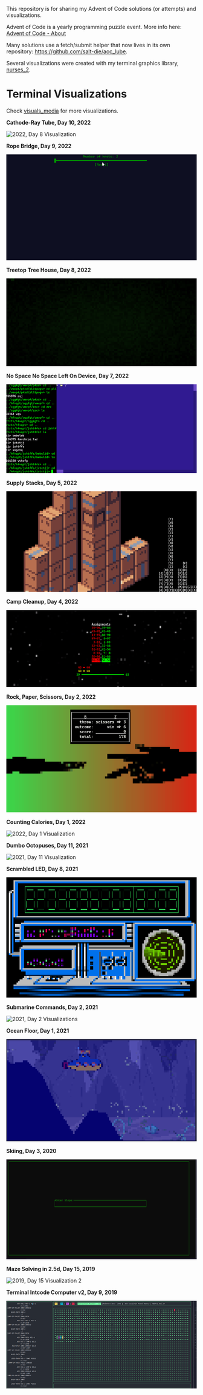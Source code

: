 This repository is for sharing my Advent of Code solutions (or attempts) and visualizations.

Advent of Code is a yearly programming puzzle event. More info here: [Advent of Code - About](https://adventofcode.com/2019/about)

Many solutions use a fetch/submit helper that now lives in its own repository: https://github.com/salt-die/aoc_lube.

Several visualizations were created with my terminal graphics library, [nurses_2](https://github.com/salt-die/nurses_2).


# Terminal Visualizations
Check [visuals_media](visuals_media/) for more visualizations.

**Cathode-Ray Tube, Day 10, 2022**

![2022, Day 8 Visualization](visuals_media/cathode_ray_tube.gif)

**Rope Bridge, Day 9, 2022**

![2022, Day 8 Visualization](visuals_media/rope_bridge.gif)

**Treetop Tree House, Day 8, 2022**

![2022, Day 8 Visualization](visuals_media/treetop.gif)

**No Space No Space Left On Device, Day 7, 2022**

![2022, Day 7 Visualization](visuals_media/no_space.gif)

**Supply Stacks, Day 5, 2022**

![2022, Day 5 Visualization](visuals_media/supply_stacks.gif)

**Camp Cleanup, Day 4, 2022**

![2022, Day 4 Visualization](visuals_media/camp_cleanup.gif)

**Rock, Paper, Scissors, Day 2, 2022**

![2022, Day 2 Visualization](visuals_media/rock_paper_scissors.gif)

**Counting Calories, Day 1, 2022**

![2022, Day 1 Visualization](visuals_media/counting_calories.gif)

**Dumbo Octopuses, Day 11, 2021**

![2021, Day 11 Visualization](visuals_media/dumbo_octos.gif)

**Scrambled LED, Day 8, 2021**

![2021, Day 8 Visualization](visuals_media/scrambled_led.gif)

**Submarine Commands, Day 2, 2021**

![2021, Day 2 Visualizations](visuals_media/submarine_commands.gif)

**Ocean Floor, Day 1, 2021**

![2021, Day 1 Visualization](visuals_media/ocean_floor.gif)

**Skiing, Day 3, 2020**

![2020, Day 3 Visualization](visuals_media/skiing.gif)

**Maze Solving in 2.5d, Day 15, 2019**

![2019, Day 15 Visualization 2](visuals_media/maze_solver_2.gif)

**Terminal Intcode Computer v2, Day 9, 2019**

![2019, Day 9 Visualization](visuals_media/Computer2.gif)